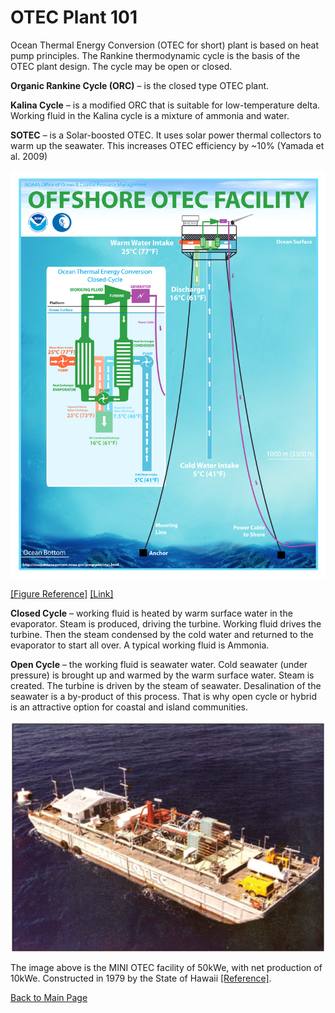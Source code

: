 # OTEC Plant 101

Ocean Thermal Energy Conversion (OTEC for short) plant is based on heat pump principles. The Rankine thermodynamic cycle is the basis of the OTEC plant design. The cycle may be open or closed.

**Organic Rankine Cycle (ORC)** – is the closed type OTEC plant.

**Kalina Cycle** – is a modified ORC that is suitable for low-temperature delta. Working fluid in the Kalina cycle is a mixture of ammonia and
water.

**SOTEC** – is a Solar-boosted OTEC. It uses solar power thermal
collectors to warm up the seawater. This increases OTEC efficiency by ~10%
(Yamada et al. 2009)

<img src="https://github.com/yev-d/OTEC-open-source/blob/799ab1580ebf467763cc20662386da24c7c87289/IMG/OTEC-Poster.png">

[[Figure Reference]](https://github.com/yev-d/OTEC-open-source/blob/main/Literature%20Review/README.md#:~:text=Offshore%20OTEC%20Facility) [[Link]](https://github.com/yev-d/OTEC-open-source/blob/88442f9ea836a4a90243942bd228572b7bf1d371/Literature%20Review/PDF/2010-06_Offshore%20OTEC%20Facility%2020-july-2010.pdf)

**Closed Cycle** – working fluid is heated by warm surface water in the evaporator. Steam is produced, driving the turbine. Working fluid drives the turbine. Then the steam condensed by the cold water and returned to the evaporator to start all over. A typical working fluid is Ammonia.

**Open Cycle** – the working fluid is seawater water. Cold seawater (under pressure) is brought up and warmed by the warm surface water. Steam is created. The turbine is driven by the steam of seawater. Desalination of the seawater is a by-product of this process. That is why open cycle or hybrid is an attractive option for coastal and island communities.

<img src="https://github.com/yev-d/OTEC-open-source/blob/799ab1580ebf467763cc20662386da24c7c87289/IMG/OTEC-plant-1979.png">

The image above is the MINI OTEC facility of 50kWe, with net production of 10kWe. Constructed in 1979 by the State of Hawaii [[Reference]](https://github.com/yev-d/OTEC-open-source/blob/main/Literature%20Review/README.md#:~:text=Research%20and%20Developments%20on%20Ocean%20Thermal%20Energy%20Conversion).

[Back to Main Page](https://github.com/yev-d/OTEC-open-source)
